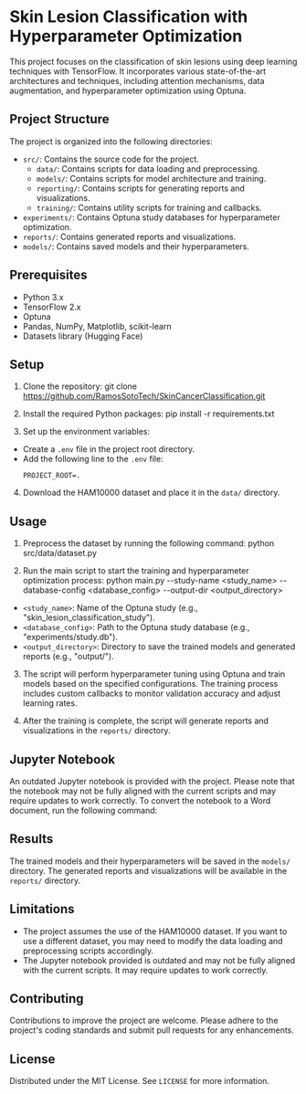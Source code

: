 # Skin Lesion Classification with Hyperparameter Optimization

This project focuses on the classification of skin lesions using deep learning techniques with TensorFlow. It incorporates various state-of-the-art architectures and techniques, including attention mechanisms, data augmentation, and hyperparameter optimization using Optuna.

## Project Structure

The project is organized into the following directories:

- `src/`: Contains the source code for the project.
  - `data/`: Contains scripts for data loading and preprocessing.
  - `models/`: Contains scripts for model architecture and training.
  - `reporting/`: Contains scripts for generating reports and visualizations.
  - `training/`: Contains utility scripts for training and callbacks.
- `experiments/`: Contains Optuna study databases for hyperparameter optimization.
- `reports/`: Contains generated reports and visualizations.
- `models/`: Contains saved models and their hyperparameters.

## Prerequisites

- Python 3.x
- TensorFlow 2.x
- Optuna
- Pandas, NumPy, Matplotlib, scikit-learn
- Datasets library (Hugging Face)

## Setup

1. Clone the repository:
git clone https://github.com/RamosSotoTech/SkinCancerClassification.git

2. Install the required Python packages:
pip install -r requirements.txt

3. Set up the environment variables:
- Create a `.env` file in the project root directory.
- Add the following line to the `.env` file:
  ```
  PROJECT_ROOT=.
  ```

4. Download the HAM10000 dataset and place it in the `data/` directory.

## Usage

1. Preprocess the dataset by running the following command:
python src/data/dataset.py

2. Run the main script to start the training and hyperparameter optimization process:
python main.py --study-name <study_name> --database-config <database_config> --output-dir <output_directory>

- `<study_name>`: Name of the Optuna study (e.g., "skin_lesion_classification_study").
- `<database_config>`: Path to the Optuna study database (e.g., "experiments/study.db").
- `<output_directory>`: Directory to save the trained models and generated reports (e.g., "output/").

3. The script will perform hyperparameter tuning using Optuna and train models based on the specified configurations. The training process includes custom callbacks to monitor validation accuracy and adjust learning rates.

4. After the training is complete, the script will generate reports and visualizations in the `reports/` directory.

## Jupyter Notebook

An outdated Jupyter notebook is provided with the project. Please note that the notebook may not be fully aligned with the current scripts and may require updates to work correctly.
To convert the notebook to a Word document, run the following command:

## Results

The trained models and their hyperparameters will be saved in the `models/` directory. The generated reports and visualizations will be available in the `reports/` directory.

## Limitations

- The project assumes the use of the HAM10000 dataset. If you want to use a different dataset, you may need to modify the data loading and preprocessing scripts accordingly.
- The Jupyter notebook provided is outdated and may not be fully aligned with the current scripts. It may require updates to work correctly.

## Contributing

Contributions to improve the project are welcome. Please adhere to the project's coding standards and submit pull requests for any enhancements.

## License

Distributed under the MIT License. See `LICENSE` for more information.